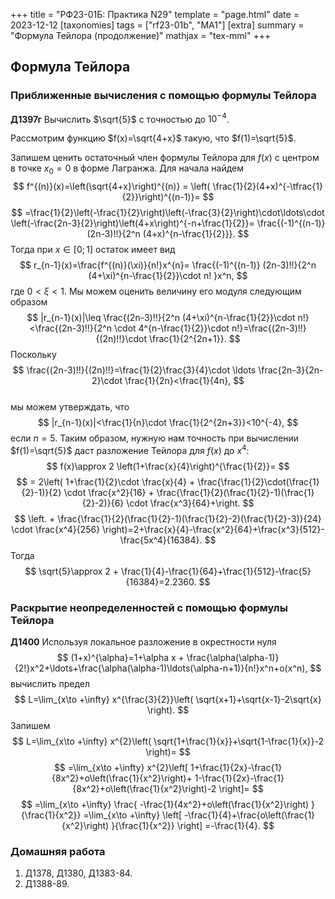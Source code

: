 +++
title = "РФ23-01Б: Практика N29"
template = "page.html"
date = 2023-12-12
[taxonomies]
tags = ["rf23-01b", "MA1"]
[extra]
summary = "Формула Тейлора (продолжение)"
mathjax = "tex-mml"
+++

<!-- more -->
## Формула Тейлора

### Приближенные вычисления с помощью формулы Тейлора

**Д1397г** Вычислить $\sqrt{5}$ с точностью до $10^{-4}$.

Рассмотрим функцию $f(x)=\sqrt{4+x}$ такую, что $f(1)=\sqrt{5}$.

Запишем ценить остаточный член формулы Тейлора для $f(x)$ с центром в точке $x_0=0$  в форме Лагранжа. Для начала найдем 
$$
    f^{(n)}(x)=\left(\sqrt{4+x}\right)^{(n)}
    = \left( \frac{1}{2}(4+x)^{-\tfrac{1}{2}}\right)^{(n-1)}=
$$
$$    
    =\frac{1}{2}\left(-\frac{1}{2}\right)\left(-\frac{3}{2}\right)\cdot\ldots\cdot \left(-\frac{2n-3}{2}\right)\left(4+x\right)^{-n+\frac{1}{2}}=
    \frac{(-1)^{(n-1)} (2n-3)!!}{2^n (4+x)^{n-\frac{1}{2}}}.
$$
Тогда при $x\in[0;1]$ остаток  имеет вид
$$
    r_{n-1}(x)=\frac{f^{(n)}(\xi)}{n!}x^{n}=
    \frac{(-1)^{(n-1)} (2n-3)!!}{2^n (4+\xi)^{n-\frac{1}{2}}\cdot n! }x^n,
$$
где $0<\xi<1$. Мы можем оценить величину его модуля следующим образом
$$
    |r_{n-1}(x)|\leq \frac{(2n-3)!!}{2^n (4+\xi)^{n-\frac{1}{2}}\cdot n!}<\frac{(2n-3)!!}{2^n \cdot 4^{n-\frac{1}{2}}\cdot n!}=\frac{(2n-3)!!}{(2n)!!}\cdot \frac{1}{2^{2n+1}}.
$$
Поскольку
$$
    \frac{(2n-3)!!}{(2n)!!}=\frac{1}{2}\frac{3}{4}\cdot \ldots \frac{2n-3}{2n-2}\cdot \frac{1}{2n}<\frac{1}{4n},
$$  
мы можем утверждать, что
$$
    |r_{n-1}(x)|<\frac{1}{n}\cdot \frac{1}{2^{2n+3}}<10^{-4},
$$
если $n=5$. Таким образом, нужную нам точность при вычислении $f(1)=\sqrt{5}$ даст разложение Тейлора для $f(x)$ до $x^4$:
$$
    f(x)\approx 2 \left(1+\frac{x}{4}\right)^{\frac{1}{2}}=
$$
$$  =
    2\left(
    1+\frac{1}{2}\cdot \frac{x}{4} 
    + \frac{\frac{1}{2}\cdot(\frac{1}{2}-1)}{2} \cdot  \frac{x^2}{16}
    +  \frac{\frac{1}{2}(\frac{1}{2}-1)(\frac{1}{2}-2)}{6} \cdot  \frac{x^3}{64}+\right.
$$
$$  \left.
    + \frac{\frac{1}{2}(\frac{1}{2}-1)(\frac{1}{2}-2)(\frac{1}{2}-3)}{24} \cdot  \frac{x^4}{256}
    \right)=2+\frac{x}{4}-\frac{x^2}{64}+\frac{x^3}{512}-\frac{5x^4}{16384}.
$$
Тогда 
$$
    \sqrt{5}\approx 2 + \frac{1}{4}-\frac{1}{64}+\frac{1}{512}-\frac{5}{16384}=2.2360.
$$

### Раскрытие неопределенностей с помощью формулы Тейлора

**Д1400** Используя локальное разложение в окрестности нуля
$$
    (1+x)^{\alpha}=1+\alpha x + \frac{\alpha(\alpha-1)}{2!}x^2+\ldots+\frac{\alpha(\alpha-1)\ldots(\alpha-n+1)}{n!}x^n+o(x^n),
$$
вычислить предел
$$
    L=\lim_{x\to +\infty} x^{\frac{3}{2}}\left(
        \sqrt{x+1}+\sqrt{x-1}-2\sqrt{x}
    \right).
$$
Запишем
$$
    L=\lim_{x\to +\infty} x^{2}\left(
        \sqrt{1+\frac{1}{x}}+\sqrt{1-\frac{1}{x}}-2
    \right)=
$$
$$
    =\lim_{x\to +\infty} x^{2}\left[
        1+\frac{1}{2x}-\frac{1}{8x^2}+o\left(\frac{1}{x^2}\right)+
        1-\frac{1}{2x}-\frac{1}{8x^2}+o\left(\frac{1}{x^2}\right)-2
    \right]=
$$
$$
    =\lim_{x\to +\infty} \frac{
        -\frac{1}{4x^2}+o\left(\frac{1}{x^2}\right)
    }{\frac{1}{x^2}}
   =\lim_{x\to +\infty} \left[
    -\frac{1}{4}+\frac{o\left(\frac{1}{x^2}\right)
    }{\frac{1}{x^2}}
    \right]    
    =-\frac{1}{4}.
$$

### Домашняя работа

1. Д1378, Д1380, Д1383-84.
2. Д1388-89.


